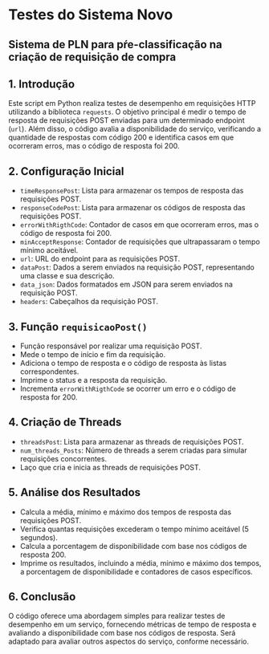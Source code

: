 # Testes do Sistema Novo

## Sistema de PLN para pŕe-classificação na criação de requisição de compra 

## 1. Introdução

Este script em Python realiza testes de desempenho em requisições HTTP utilizando a biblioteca `requests`. O objetivo principal é medir o tempo de resposta de requisições POST enviadas para um determinado endpoint (`url`). Além disso, o código avalia a disponibilidade do serviço, verificando a quantidade de respostas com código 200 e identifica casos em que ocorreram erros, mas o código de resposta foi 200.

## 2. Configuração Inicial

- `timeResponsePost`: Lista para armazenar os tempos de resposta das requisições POST.
- `responseCodePost`: Lista para armazenar os códigos de resposta das requisições POST.
- `errorWithRigthCode`: Contador de casos em que ocorreram erros, mas o código de resposta foi 200.
- `minAcceptResponse`: Contador de requisições que ultrapassaram o tempo mínimo aceitável.
- `url`: URL do endpoint para as requisições POST.
- `dataPost`: Dados a serem enviados na requisição POST, representando uma classe e sua descrição.
- `data_json`: Dados formatados em JSON para serem enviados na requisição POST.
- `headers`: Cabeçalhos da requisição POST.

## 3. Função `requisicaoPost()`

- Função responsável por realizar uma requisição POST.
- Mede o tempo de início e fim da requisição.
- Adiciona o tempo de resposta e o código de resposta às listas correspondentes.
- Imprime o status e a resposta da requisição.
- Incrementa `errorWithRigthCode` se ocorrer um erro e o código de resposta for 200.

## 4. Criação de Threads

- `threadsPost`: Lista para armazenar as threads de requisições POST.
- `num_threads_Posts`: Número de threads a serem criadas para simular requisições concorrentes.
- Laço que cria e inicia as threads de requisições POST.

## 5. Análise dos Resultados

- Calcula a média, mínimo e máximo dos tempos de resposta das requisições POST.
- Verifica quantas requisições excederam o tempo mínimo aceitável (5 segundos).
- Calcula a porcentagem de disponibilidade com base nos códigos de resposta 200.
- Imprime os resultados, incluindo a média, mínimo e máximo dos tempos, a porcentagem de disponibilidade e contadores de casos específicos.

## 6. Conclusão

O código oferece uma abordagem simples para realizar testes de desempenho em um serviço, fornecendo métricas de tempo de resposta e avaliando a disponibilidade com base nos códigos de resposta. Será adaptado para avaliar outros aspectos do serviço, conforme necessário.
